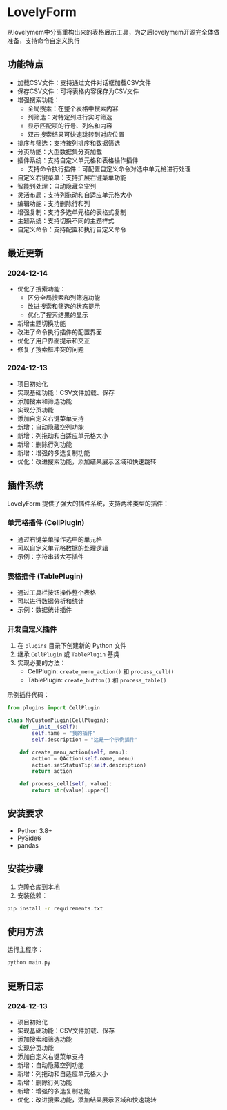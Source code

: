 # LovelyForm 

从lovelymem中分离重构出来的表格展示工具，为之后lovelymem开源完全体做准备，支持命令自定义执行

## 功能特点

- 加载CSV文件：支持通过文件对话框加载CSV文件
- 保存CSV文件：可将表格内容保存为CSV文件
- 增强搜索功能：
  - 全局搜索：在整个表格中搜索内容
  - 列筛选：对特定列进行实时筛选
  - 显示匹配项的行号、列名和内容
  - 双击搜索结果可快速跳转到对应位置
- 排序与筛选：支持按列排序和数据筛选
- 分页功能：大型数据集分页加载
- 插件系统：支持自定义单元格和表格操作插件
  - 支持命令执行插件：可配置自定义命令对选中单元格进行处理
- 自定义右键菜单：支持扩展右键菜单功能
- 智能列处理：自动隐藏全空列
- 灵活布局：支持列拖动和自适应单元格大小
- 编辑功能：支持删除行和列
- 增强复制：支持多选单元格的表格式复制
- 主题系统：支持切换不同的主题样式
- 自定义命令：支持配置和执行自定义命令

## 最近更新

### 2024-12-14
- 优化了搜索功能：
  - 区分全局搜索和列筛选功能
  - 改进搜索和筛选的状态提示
  - 优化了搜索结果的显示
- 新增主题切换功能
- 改进了命令执行插件的配置界面
- 优化了用户界面提示和交互
- 修复了搜索框冲突的问题

### 2024-12-13
- 项目初始化
- 实现基础功能：CSV文件加载、保存
- 添加搜索和筛选功能
- 实现分页功能
- 添加自定义右键菜单支持
- 新增：自动隐藏空列功能
- 新增：列拖动和自适应单元格大小
- 新增：删除行列功能
- 新增：增强的多选复制功能
- 优化：改进搜索功能，添加结果展示区域和快速跳转

## 插件系统

LovelyForm 提供了强大的插件系统，支持两种类型的插件：

### 单元格插件 (CellPlugin)
- 通过右键菜单操作选中的单元格
- 可以自定义单元格数据的处理逻辑
- 示例：字符串转大写插件

### 表格插件 (TablePlugin)
- 通过工具栏按钮操作整个表格
- 可以进行数据分析和统计
- 示例：数据统计插件

### 开发自定义插件

1. 在 `plugins` 目录下创建新的 Python 文件
2. 继承 `CellPlugin` 或 `TablePlugin` 基类
3. 实现必要的方法：
   - CellPlugin: `create_menu_action()` 和 `process_cell()`
   - TablePlugin: `create_button()` 和 `process_table()`

示例插件代码：
```python
from plugins import CellPlugin

class MyCustomPlugin(CellPlugin):
    def __init__(self):
        self.name = "我的插件"
        self.description = "这是一个示例插件"

    def create_menu_action(self, menu):
        action = QAction(self.name, menu)
        action.setStatusTip(self.description)
        return action

    def process_cell(self, value):
        return str(value).upper()
```

## 安装要求

- Python 3.8+
- PySide6
- pandas

## 安装步骤

1. 克隆仓库到本地
2. 安装依赖：
```bash
pip install -r requirements.txt
```

## 使用方法

运行主程序：
```bash
python main.py
```

## 更新日志

### 2024-12-13
- 项目初始化
- 实现基础功能：CSV文件加载、保存
- 添加搜索和筛选功能
- 实现分页功能
- 添加自定义右键菜单支持
- 新增：自动隐藏空列功能
- 新增：列拖动和自适应单元格大小
- 新增：删除行列功能
- 新增：增强的多选复制功能
- 优化：改进搜索功能，添加结果展示区域和快速跳转
